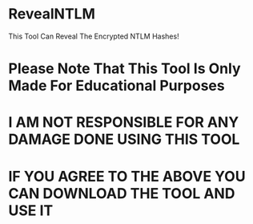 # RevealNTLM
This Tool Can Reveal The Encrypted NTLM Hashes! 
# Please Note That This Tool Is Only Made For Educational Purposes
# I AM NOT RESPONSIBLE FOR ANY DAMAGE DONE USING THIS TOOL
# IF YOU AGREE TO THE ABOVE YOU CAN DOWNLOAD THE TOOL AND USE IT
